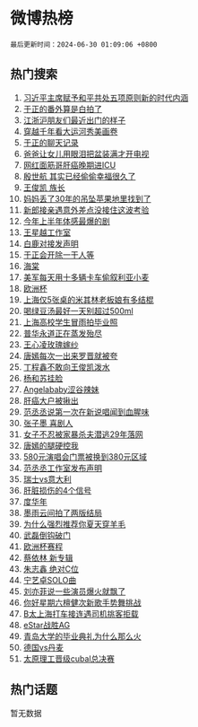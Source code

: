 # 微博热榜

`最后更新时间：2024-06-30 01:09:06 +0800`

## 热门搜索

1. [习近平主席赋予和平共处五项原则新的时代内涵](https://m.weibo.cn/search?containerid=100103type%3D1%26t%3D10%26q%3D%23%E4%B9%A0%E8%BF%91%E5%B9%B3%E4%B8%BB%E5%B8%AD%E8%B5%8B%E4%BA%88%E5%92%8C%E5%B9%B3%E5%85%B1%E5%A4%84%E4%BA%94%E9%A1%B9%E5%8E%9F%E5%88%99%E6%96%B0%E7%9A%84%E6%97%B6%E4%BB%A3%E5%86%85%E6%B6%B5%23&stream_entry_id=51&isnewpage=1&extparam=seat%3D1%26cate%3D10103%26stream_entry_id%3D51%26pos%3D0%26q%3D%2523%25E4%25B9%25A0%25E8%25BF%2591%25E5%25B9%25B3%25E4%25B8%25BB%25E5%25B8%25AD%25E8%25B5%258B%25E4%25BA%2588%25E5%2592%258C%25E5%25B9%25B3%25E5%2585%25B1%25E5%25A4%2584%25E4%25BA%2594%25E9%25A1%25B9%25E5%258E%259F%25E5%2588%2599%25E6%2596%25B0%25E7%259A%2584%25E6%2597%25B6%25E4%25BB%25A3%25E5%2586%2585%25E6%25B6%25B5%2523%26dgr%3D0%26filter_type%3Drealtimehot%26c_type%3D51%26display_time%3D1719680945%26pre_seqid%3D1719680945201014506209)
1. [于正的番外算是白拍了](https://m.weibo.cn/search?containerid=100103type%3D1%26t%3D10%26q%3D%23%E4%BA%8E%E6%AD%A3%E7%9A%84%E7%95%AA%E5%A4%96%E7%AE%97%E6%98%AF%E7%99%BD%E6%8B%8D%E4%BA%86%23&stream_entry_id=31&isnewpage=1&extparam=seat%3D1%26flag%3D2%26filter_type%3Drealtimehot%26realpos%3D1%26dgr%3D0%26cate%3D5001%26band_rank%3D1%26pos%3D0%26stream_entry_id%3D31%26c_type%3D31%26q%3D%2523%25E4%25BA%258E%25E6%25AD%25A3%25E7%259A%2584%25E7%2595%25AA%25E5%25A4%2596%25E7%25AE%2597%25E6%2598%25AF%25E7%2599%25BD%25E6%258B%258D%25E4%25BA%2586%2523%26lcate%3D5001%26display_time%3D1719680945%26pre_seqid%3D1719680945201014506209)
1. [江浙沪朋友们最近出门的样子](https://m.weibo.cn/search?containerid=100103type%3D1%26t%3D10%26q%3D%23%E6%B1%9F%E6%B5%99%E6%B2%AA%E6%9C%8B%E5%8F%8B%E4%BB%AC%E6%9C%80%E8%BF%91%E5%87%BA%E9%97%A8%E7%9A%84%E6%A0%B7%E5%AD%90%23&stream_entry_id=31&isnewpage=1&extparam=seat%3D1%26flag%3D2%26filter_type%3Drealtimehot%26realpos%3D2%26dgr%3D0%26cate%3D5001%26band_rank%3D2%26pos%3D1%26stream_entry_id%3D31%26c_type%3D31%26q%3D%2523%25E6%25B1%259F%25E6%25B5%2599%25E6%25B2%25AA%25E6%259C%258B%25E5%258F%258B%25E4%25BB%25AC%25E6%259C%2580%25E8%25BF%2591%25E5%2587%25BA%25E9%2597%25A8%25E7%259A%2584%25E6%25A0%25B7%25E5%25AD%2590%2523%26lcate%3D5001%26display_time%3D1719680945%26pre_seqid%3D1719680945201014506209)
1. [穿越千年看大运河秀美画卷](https://m.weibo.cn/search?containerid=100103type%3D1%26t%3D10%26q%3D%23%E7%A9%BF%E8%B6%8A%E5%8D%83%E5%B9%B4%E7%9C%8B%E5%A4%A7%E8%BF%90%E6%B2%B3%E7%A7%80%E7%BE%8E%E7%94%BB%E5%8D%B7%23&stream_entry_id=31&isnewpage=1&extparam=seat%3D1%26flag%3D0%26filter_type%3Drealtimehot%26realpos%3D3%26dgr%3D0%26cate%3D5001%26band_rank%3D3%26pos%3D2%26stream_entry_id%3D31%26c_type%3D31%26q%3D%2523%25E7%25A9%25BF%25E8%25B6%258A%25E5%258D%2583%25E5%25B9%25B4%25E7%259C%258B%25E5%25A4%25A7%25E8%25BF%2590%25E6%25B2%25B3%25E7%25A7%2580%25E7%25BE%258E%25E7%2594%25BB%25E5%258D%25B7%2523%26lcate%3D5001%26display_time%3D1719680945%26pre_seqid%3D1719680945201014506209)
1. [于正的聊天记录](https://m.weibo.cn/search?containerid=100103type%3D1%26t%3D10%26q%3D%23%E4%BA%8E%E6%AD%A3%E7%9A%84%E8%81%8A%E5%A4%A9%E8%AE%B0%E5%BD%95%23&stream_entry_id=31&isnewpage=1&extparam=seat%3D1%26flag%3D2%26filter_type%3Drealtimehot%26realpos%3D4%26dgr%3D0%26cate%3D5001%26band_rank%3D4%26pos%3D3%26stream_entry_id%3D31%26c_type%3D31%26q%3D%2523%25E4%25BA%258E%25E6%25AD%25A3%25E7%259A%2584%25E8%2581%258A%25E5%25A4%25A9%25E8%25AE%25B0%25E5%25BD%2595%2523%26lcate%3D5001%26display_time%3D1719680945%26pre_seqid%3D1719680945201014506209)
1. [爸爸让女儿用眼泪把盆装满才开电视](https://m.weibo.cn/search?containerid=100103type%3D1%26t%3D10%26q%3D%23%E7%88%B8%E7%88%B8%E8%AE%A9%E5%A5%B3%E5%84%BF%E7%94%A8%E7%9C%BC%E6%B3%AA%E6%8A%8A%E7%9B%86%E8%A3%85%E6%BB%A1%E6%89%8D%E5%BC%80%E7%94%B5%E8%A7%86%23&stream_entry_id=31&isnewpage=1&extparam=seat%3D1%26flag%3D32768%26filter_type%3Drealtimehot%26realpos%3D5%26dgr%3D0%26cate%3D5001%26band_rank%3D5%26pos%3D4%26stream_entry_id%3D31%26c_type%3D31%26q%3D%2523%25E7%2588%25B8%25E7%2588%25B8%25E8%25AE%25A9%25E5%25A5%25B3%25E5%2584%25BF%25E7%2594%25A8%25E7%259C%25BC%25E6%25B3%25AA%25E6%258A%258A%25E7%259B%2586%25E8%25A3%2585%25E6%25BB%25A1%25E6%2589%258D%25E5%25BC%2580%25E7%2594%25B5%25E8%25A7%2586%2523%26lcate%3D5001%26display_time%3D1719680945%26pre_seqid%3D1719680945201014506209)
1. [网红面筋哥肝癌晚期进ICU](https://m.weibo.cn/search?containerid=100103type%3D1%26t%3D10%26q%3D%23%E7%BD%91%E7%BA%A2%E9%9D%A2%E7%AD%8B%E5%93%A5%E8%82%9D%E7%99%8C%E6%99%9A%E6%9C%9F%E8%BF%9BICU%23&stream_entry_id=31&isnewpage=1&extparam=seat%3D1%26flag%3D0%26filter_type%3Drealtimehot%26realpos%3D6%26dgr%3D0%26cate%3D5001%26band_rank%3D6%26pos%3D5%26stream_entry_id%3D31%26c_type%3D31%26q%3D%2523%25E7%25BD%2591%25E7%25BA%25A2%25E9%259D%25A2%25E7%25AD%258B%25E5%2593%25A5%25E8%2582%259D%25E7%2599%258C%25E6%2599%259A%25E6%259C%259F%25E8%25BF%259BICU%2523%26lcate%3D5001%26display_time%3D1719680945%26pre_seqid%3D1719680945201014506209)
1. [殷世航 其实已经偷偷幸福很久了](https://m.weibo.cn/search?containerid=100103type%3D1%26t%3D10%26q%3D%E6%AE%B7%E4%B8%96%E8%88%AA+%E5%85%B6%E5%AE%9E%E5%B7%B2%E7%BB%8F%E5%81%B7%E5%81%B7%E5%B9%B8%E7%A6%8F%E5%BE%88%E4%B9%85%E4%BA%86&stream_entry_id=31&isnewpage=1&extparam=seat%3D1%26flag%3D2%26filter_type%3Drealtimehot%26realpos%3D7%26dgr%3D0%26cate%3D5001%26band_rank%3D7%26pos%3D6%26stream_entry_id%3D31%26c_type%3D31%26q%3D%25E6%25AE%25B7%25E4%25B8%2596%25E8%2588%25AA%2520%25E5%2585%25B6%25E5%25AE%259E%25E5%25B7%25B2%25E7%25BB%258F%25E5%2581%25B7%25E5%2581%25B7%25E5%25B9%25B8%25E7%25A6%258F%25E5%25BE%2588%25E4%25B9%2585%25E4%25BA%2586%26lcate%3D5001%26display_time%3D1719680945%26pre_seqid%3D1719680945201014506209)
1. [王俊凯 族长](https://m.weibo.cn/search?containerid=100103type%3D1%26t%3D10%26q%3D%E7%8E%8B%E4%BF%8A%E5%87%AF+%E6%97%8F%E9%95%BF&stream_entry_id=31&isnewpage=1&extparam=seat%3D1%26flag%3D2%26filter_type%3Drealtimehot%26realpos%3D8%26dgr%3D0%26cate%3D5001%26band_rank%3D8%26pos%3D7%26stream_entry_id%3D31%26c_type%3D31%26q%3D%25E7%258E%258B%25E4%25BF%258A%25E5%2587%25AF%2520%25E6%2597%258F%25E9%2595%25BF%26lcate%3D5001%26display_time%3D1719680945%26pre_seqid%3D1719680945201014506209)
1. [妈妈丢了30年的吊坠苹果地里找到了](https://m.weibo.cn/search?containerid=100103type%3D1%26t%3D10%26q%3D%23%E5%A6%88%E5%A6%88%E4%B8%A2%E4%BA%8630%E5%B9%B4%E7%9A%84%E5%90%8A%E5%9D%A0%E8%8B%B9%E6%9E%9C%E5%9C%B0%E9%87%8C%E6%89%BE%E5%88%B0%E4%BA%86%23&stream_entry_id=31&isnewpage=1&extparam=seat%3D1%26flag%3D0%26filter_type%3Drealtimehot%26realpos%3D9%26dgr%3D0%26cate%3D5001%26band_rank%3D9%26pos%3D8%26stream_entry_id%3D31%26c_type%3D31%26q%3D%2523%25E5%25A6%2588%25E5%25A6%2588%25E4%25B8%25A2%25E4%25BA%258630%25E5%25B9%25B4%25E7%259A%2584%25E5%2590%258A%25E5%259D%25A0%25E8%258B%25B9%25E6%259E%259C%25E5%259C%25B0%25E9%2587%258C%25E6%2589%25BE%25E5%2588%25B0%25E4%25BA%2586%2523%26lcate%3D5001%26display_time%3D1719680945%26pre_seqid%3D1719680945201014506209)
1. [新郎接亲遇意外差点没接住这波考验](https://m.weibo.cn/search?containerid=100103type%3D1%26t%3D10%26q%3D%23%E6%96%B0%E9%83%8E%E6%8E%A5%E4%BA%B2%E9%81%87%E6%84%8F%E5%A4%96%E5%B7%AE%E7%82%B9%E6%B2%A1%E6%8E%A5%E4%BD%8F%E8%BF%99%E6%B3%A2%E8%80%83%E9%AA%8C%23&stream_entry_id=31&isnewpage=1&extparam=seat%3D1%26flag%3D32768%26filter_type%3Drealtimehot%26realpos%3D10%26dgr%3D0%26cate%3D5001%26band_rank%3D10%26pos%3D9%26stream_entry_id%3D31%26c_type%3D31%26q%3D%2523%25E6%2596%25B0%25E9%2583%258E%25E6%258E%25A5%25E4%25BA%25B2%25E9%2581%2587%25E6%2584%258F%25E5%25A4%2596%25E5%25B7%25AE%25E7%2582%25B9%25E6%25B2%25A1%25E6%258E%25A5%25E4%25BD%258F%25E8%25BF%2599%25E6%25B3%25A2%25E8%2580%2583%25E9%25AA%258C%2523%26lcate%3D5001%26display_time%3D1719680945%26pre_seqid%3D1719680945201014506209)
1. [今年上半年体感最爆的剧](https://m.weibo.cn/search?containerid=100103type%3D1%26t%3D10%26q%3D%23%E4%BB%8A%E5%B9%B4%E4%B8%8A%E5%8D%8A%E5%B9%B4%E4%BD%93%E6%84%9F%E6%9C%80%E7%88%86%E7%9A%84%E5%89%A7%23&stream_entry_id=31&isnewpage=1&extparam=seat%3D1%26flag%3D2%26filter_type%3Drealtimehot%26realpos%3D11%26dgr%3D0%26cate%3D5001%26band_rank%3D11%26pos%3D10%26stream_entry_id%3D31%26c_type%3D31%26q%3D%2523%25E4%25BB%258A%25E5%25B9%25B4%25E4%25B8%258A%25E5%258D%258A%25E5%25B9%25B4%25E4%25BD%2593%25E6%2584%259F%25E6%259C%2580%25E7%2588%2586%25E7%259A%2584%25E5%2589%25A7%2523%26lcate%3D5001%26display_time%3D1719680945%26pre_seqid%3D1719680945201014506209)
1. [王星越工作室](https://m.weibo.cn/search?containerid=100103type%3D1%26t%3D10%26q%3D%E7%8E%8B%E6%98%9F%E8%B6%8A%E5%B7%A5%E4%BD%9C%E5%AE%A4&stream_entry_id=31&isnewpage=1&extparam=seat%3D1%26flag%3D0%26filter_type%3Drealtimehot%26realpos%3D12%26dgr%3D0%26cate%3D5001%26band_rank%3D12%26pos%3D11%26stream_entry_id%3D31%26c_type%3D31%26q%3D%25E7%258E%258B%25E6%2598%259F%25E8%25B6%258A%25E5%25B7%25A5%25E4%25BD%259C%25E5%25AE%25A4%26lcate%3D5001%26display_time%3D1719680945%26pre_seqid%3D1719680945201014506209)
1. [白鹿对接发声明](https://m.weibo.cn/search?containerid=100103type%3D1%26t%3D10%26q%3D%23%E7%99%BD%E9%B9%BF%E5%AF%B9%E6%8E%A5%E5%8F%91%E5%A3%B0%E6%98%8E%23&stream_entry_id=31&isnewpage=1&extparam=seat%3D1%26flag%3D0%26filter_type%3Drealtimehot%26realpos%3D13%26dgr%3D0%26cate%3D5001%26band_rank%3D13%26pos%3D12%26stream_entry_id%3D31%26c_type%3D31%26q%3D%2523%25E7%2599%25BD%25E9%25B9%25BF%25E5%25AF%25B9%25E6%258E%25A5%25E5%258F%2591%25E5%25A3%25B0%25E6%2598%258E%2523%26lcate%3D5001%26display_time%3D1719680945%26pre_seqid%3D1719680945201014506209)
1. [于正会开除一干人等](https://m.weibo.cn/search?containerid=100103type%3D1%26t%3D10%26q%3D%23%E4%BA%8E%E6%AD%A3%E4%BC%9A%E5%BC%80%E9%99%A4%E4%B8%80%E5%B9%B2%E4%BA%BA%E7%AD%89%23&stream_entry_id=31&isnewpage=1&extparam=seat%3D1%26flag%3D0%26filter_type%3Drealtimehot%26realpos%3D14%26dgr%3D0%26cate%3D5001%26band_rank%3D14%26pos%3D13%26stream_entry_id%3D31%26c_type%3D31%26q%3D%2523%25E4%25BA%258E%25E6%25AD%25A3%25E4%25BC%259A%25E5%25BC%2580%25E9%2599%25A4%25E4%25B8%2580%25E5%25B9%25B2%25E4%25BA%25BA%25E7%25AD%2589%2523%26lcate%3D5001%26display_time%3D1719680945%26pre_seqid%3D1719680945201014506209)
1. [海棠](https://m.weibo.cn/search?containerid=100103type%3D1%26t%3D10%26q%3D%E6%B5%B7%E6%A3%A0&stream_entry_id=31&isnewpage=1&extparam=seat%3D1%26flag%3D0%26filter_type%3Drealtimehot%26realpos%3D15%26dgr%3D0%26cate%3D5001%26band_rank%3D15%26pos%3D14%26stream_entry_id%3D31%26c_type%3D31%26q%3D%25E6%25B5%25B7%25E6%25A3%25A0%26lcate%3D5001%26display_time%3D1719680945%26pre_seqid%3D1719680945201014506209)
1. [美军每天用十多辆卡车偷叙利亚小麦](https://m.weibo.cn/search?containerid=100103type%3D1%26t%3D10%26q%3D%23%E7%BE%8E%E5%86%9B%E6%AF%8F%E5%A4%A9%E7%94%A8%E5%8D%81%E5%A4%9A%E8%BE%86%E5%8D%A1%E8%BD%A6%E5%81%B7%E5%8F%99%E5%88%A9%E4%BA%9A%E5%B0%8F%E9%BA%A6%23&stream_entry_id=31&isnewpage=1&extparam=seat%3D1%26flag%3D0%26filter_type%3Drealtimehot%26realpos%3D16%26dgr%3D0%26cate%3D5001%26band_rank%3D16%26pos%3D15%26stream_entry_id%3D31%26c_type%3D31%26q%3D%2523%25E7%25BE%258E%25E5%2586%259B%25E6%25AF%258F%25E5%25A4%25A9%25E7%2594%25A8%25E5%258D%2581%25E5%25A4%259A%25E8%25BE%2586%25E5%258D%25A1%25E8%25BD%25A6%25E5%2581%25B7%25E5%258F%2599%25E5%2588%25A9%25E4%25BA%259A%25E5%25B0%258F%25E9%25BA%25A6%2523%26lcate%3D5001%26display_time%3D1719680945%26pre_seqid%3D1719680945201014506209)
1. [欧洲杯](https://m.weibo.cn/search?containerid=100103type%3D1%26t%3D10%26q%3D%E6%AC%A7%E6%B4%B2%E6%9D%AF&stream_entry_id=31&isnewpage=1&extparam=seat%3D1%26flag%3D0%26filter_type%3Drealtimehot%26realpos%3D17%26dgr%3D0%26cate%3D5001%26band_rank%3D17%26pos%3D16%26stream_entry_id%3D31%26c_type%3D31%26q%3D%25E6%25AC%25A7%25E6%25B4%25B2%25E6%259D%25AF%26lcate%3D5001%26display_time%3D1719680945%26pre_seqid%3D1719680945201014506209)
1. [上海仅5张桌的米其林老板娘有多结棍](https://m.weibo.cn/search?containerid=100103type%3D1%26t%3D10%26q%3D%23%E4%B8%8A%E6%B5%B7%E4%BB%855%E5%BC%A0%E6%A1%8C%E7%9A%84%E7%B1%B3%E5%85%B6%E6%9E%97%E8%80%81%E6%9D%BF%E5%A8%98%E6%9C%89%E5%A4%9A%E7%BB%93%E6%A3%8D%23&stream_entry_id=31&isnewpage=1&extparam=seat%3D1%26flag%3D0%26filter_type%3Drealtimehot%26realpos%3D18%26dgr%3D0%26cate%3D5001%26band_rank%3D18%26pos%3D17%26stream_entry_id%3D31%26c_type%3D31%26q%3D%2523%25E4%25B8%258A%25E6%25B5%25B7%25E4%25BB%25855%25E5%25BC%25A0%25E6%25A1%258C%25E7%259A%2584%25E7%25B1%25B3%25E5%2585%25B6%25E6%259E%2597%25E8%2580%2581%25E6%259D%25BF%25E5%25A8%2598%25E6%259C%2589%25E5%25A4%259A%25E7%25BB%2593%25E6%25A3%258D%2523%26lcate%3D5001%26display_time%3D1719680945%26pre_seqid%3D1719680945201014506209)
1. [喝绿豆汤最好一天别超过500ml](https://m.weibo.cn/search?containerid=100103type%3D1%26t%3D10%26q%3D%23%E5%96%9D%E7%BB%BF%E8%B1%86%E6%B1%A4%E6%9C%80%E5%A5%BD%E4%B8%80%E5%A4%A9%E5%88%AB%E8%B6%85%E8%BF%87500ml%23&stream_entry_id=31&isnewpage=1&extparam=seat%3D1%26flag%3D0%26filter_type%3Drealtimehot%26realpos%3D19%26dgr%3D0%26cate%3D5001%26band_rank%3D19%26pos%3D18%26stream_entry_id%3D31%26c_type%3D31%26q%3D%2523%25E5%2596%259D%25E7%25BB%25BF%25E8%25B1%2586%25E6%25B1%25A4%25E6%259C%2580%25E5%25A5%25BD%25E4%25B8%2580%25E5%25A4%25A9%25E5%2588%25AB%25E8%25B6%2585%25E8%25BF%2587500ml%2523%26lcate%3D5001%26display_time%3D1719680945%26pre_seqid%3D1719680945201014506209)
1. [上海高校学生冒雨拍毕业照](https://m.weibo.cn/search?containerid=100103type%3D1%26t%3D10%26q%3D%23%E4%B8%8A%E6%B5%B7%E9%AB%98%E6%A0%A1%E5%AD%A6%E7%94%9F%E5%86%92%E9%9B%A8%E6%8B%8D%E6%AF%95%E4%B8%9A%E7%85%A7%23&stream_entry_id=31&isnewpage=1&extparam=seat%3D1%26flag%3D0%26filter_type%3Drealtimehot%26realpos%3D20%26dgr%3D0%26cate%3D5001%26band_rank%3D20%26pos%3D19%26stream_entry_id%3D31%26c_type%3D31%26q%3D%2523%25E4%25B8%258A%25E6%25B5%25B7%25E9%25AB%2598%25E6%25A0%25A1%25E5%25AD%25A6%25E7%2594%259F%25E5%2586%2592%25E9%259B%25A8%25E6%258B%258D%25E6%25AF%2595%25E4%25B8%259A%25E7%2585%25A7%2523%26lcate%3D5001%26display_time%3D1719680945%26pre_seqid%3D1719680945201014506209)
1. [普华永道正在蒸发殆尽](https://m.weibo.cn/search?containerid=100103type%3D1%26t%3D10%26q%3D%23%E6%99%AE%E5%8D%8E%E6%B0%B8%E9%81%93%E6%AD%A3%E5%9C%A8%E8%92%B8%E5%8F%91%E6%AE%86%E5%B0%BD%23&stream_entry_id=31&isnewpage=1&extparam=seat%3D1%26flag%3D1%26filter_type%3Drealtimehot%26realpos%3D21%26dgr%3D0%26cate%3D5001%26band_rank%3D21%26pos%3D20%26stream_entry_id%3D31%26c_type%3D31%26q%3D%2523%25E6%2599%25AE%25E5%258D%258E%25E6%25B0%25B8%25E9%2581%2593%25E6%25AD%25A3%25E5%259C%25A8%25E8%2592%25B8%25E5%258F%2591%25E6%25AE%2586%25E5%25B0%25BD%2523%26lcate%3D5001%26display_time%3D1719680945%26pre_seqid%3D1719680945201014506209)
1. [王心凌玫瑰嫁纱](https://m.weibo.cn/search?containerid=100103type%3D1%26t%3D10%26q%3D%23%E7%8E%8B%E5%BF%83%E5%87%8C%E7%8E%AB%E7%91%B0%E5%AB%81%E7%BA%B1%23&stream_entry_id=31&isnewpage=1&extparam=seat%3D1%26flag%3D2%26filter_type%3Drealtimehot%26realpos%3D22%26dgr%3D0%26cate%3D5001%26band_rank%3D22%26pos%3D21%26stream_entry_id%3D31%26c_type%3D31%26q%3D%2523%25E7%258E%258B%25E5%25BF%2583%25E5%2587%258C%25E7%258E%25AB%25E7%2591%25B0%25E5%25AB%2581%25E7%25BA%25B1%2523%26lcate%3D5001%26display_time%3D1719680945%26pre_seqid%3D1719680945201014506209)
1. [唐嫣每次一出来罗晋就被夸](https://m.weibo.cn/search?containerid=100103type%3D1%26t%3D10%26q%3D%23%E5%94%90%E5%AB%A3%E6%AF%8F%E6%AC%A1%E4%B8%80%E5%87%BA%E6%9D%A5%E7%BD%97%E6%99%8B%E5%B0%B1%E8%A2%AB%E5%A4%B8%23&stream_entry_id=31&isnewpage=1&extparam=seat%3D1%26flag%3D2%26filter_type%3Drealtimehot%26realpos%3D23%26dgr%3D0%26cate%3D5001%26band_rank%3D23%26pos%3D22%26stream_entry_id%3D31%26c_type%3D31%26q%3D%2523%25E5%2594%2590%25E5%25AB%25A3%25E6%25AF%258F%25E6%25AC%25A1%25E4%25B8%2580%25E5%2587%25BA%25E6%259D%25A5%25E7%25BD%2597%25E6%2599%258B%25E5%25B0%25B1%25E8%25A2%25AB%25E5%25A4%25B8%2523%26lcate%3D5001%26display_time%3D1719680945%26pre_seqid%3D1719680945201014506209)
1. [丁程鑫不敢向王俊凯泼水](https://m.weibo.cn/search?containerid=100103type%3D1%26t%3D10%26q%3D%23%E4%B8%81%E7%A8%8B%E9%91%AB%E4%B8%8D%E6%95%A2%E5%90%91%E7%8E%8B%E4%BF%8A%E5%87%AF%E6%B3%BC%E6%B0%B4%23&stream_entry_id=31&isnewpage=1&extparam=seat%3D1%26flag%3D0%26filter_type%3Drealtimehot%26realpos%3D24%26dgr%3D0%26cate%3D5001%26band_rank%3D24%26pos%3D23%26stream_entry_id%3D31%26c_type%3D31%26q%3D%2523%25E4%25B8%2581%25E7%25A8%258B%25E9%2591%25AB%25E4%25B8%258D%25E6%2595%25A2%25E5%2590%2591%25E7%258E%258B%25E4%25BF%258A%25E5%2587%25AF%25E6%25B3%25BC%25E6%25B0%25B4%2523%26lcate%3D5001%26display_time%3D1719680945%26pre_seqid%3D1719680945201014506209)
1. [杨和苏挂脸](https://m.weibo.cn/search?containerid=100103type%3D1%26t%3D10%26q%3D%23%E6%9D%A8%E5%92%8C%E8%8B%8F%E6%8C%82%E8%84%B8%23&stream_entry_id=31&isnewpage=1&extparam=seat%3D1%26flag%3D1%26filter_type%3Drealtimehot%26realpos%3D25%26dgr%3D0%26cate%3D5001%26band_rank%3D25%26pos%3D24%26stream_entry_id%3D31%26c_type%3D31%26q%3D%2523%25E6%259D%25A8%25E5%2592%258C%25E8%258B%258F%25E6%258C%2582%25E8%2584%25B8%2523%26lcate%3D5001%26display_time%3D1719680945%26pre_seqid%3D1719680945201014506209)
1. [Angelababy涩谷辣妹](https://m.weibo.cn/search?containerid=100103type%3D1%26t%3D10%26q%3D%23Angelababy%E6%B6%A9%E8%B0%B7%E8%BE%A3%E5%A6%B9%23&stream_entry_id=31&isnewpage=1&extparam=seat%3D1%26flag%3D0%26filter_type%3Drealtimehot%26realpos%3D26%26dgr%3D0%26cate%3D5001%26band_rank%3D26%26pos%3D25%26stream_entry_id%3D31%26c_type%3D31%26q%3D%2523Angelababy%25E6%25B6%25A9%25E8%25B0%25B7%25E8%25BE%25A3%25E5%25A6%25B9%2523%26lcate%3D5001%26display_time%3D1719680945%26pre_seqid%3D1719680945201014506209)
1. [肝癌大户被揪出](https://m.weibo.cn/search?containerid=100103type%3D1%26t%3D10%26q%3D%23%E8%82%9D%E7%99%8C%E5%A4%A7%E6%88%B7%E8%A2%AB%E6%8F%AA%E5%87%BA%23&stream_entry_id=31&isnewpage=1&extparam=seat%3D1%26flag%3D0%26filter_type%3Drealtimehot%26realpos%3D27%26dgr%3D0%26cate%3D5001%26band_rank%3D27%26pos%3D26%26stream_entry_id%3D31%26c_type%3D31%26q%3D%2523%25E8%2582%259D%25E7%2599%258C%25E5%25A4%25A7%25E6%2588%25B7%25E8%25A2%25AB%25E6%258F%25AA%25E5%2587%25BA%2523%26lcate%3D5001%26display_time%3D1719680945%26pre_seqid%3D1719680945201014506209)
1. [范丞丞说第一次在新说唱闻到血腥味](https://m.weibo.cn/search?containerid=100103type%3D1%26t%3D10%26q%3D%E8%8C%83%E4%B8%9E%E4%B8%9E%E8%AF%B4%E7%AC%AC%E4%B8%80%E6%AC%A1%E5%9C%A8%E6%96%B0%E8%AF%B4%E5%94%B1%E9%97%BB%E5%88%B0%E8%A1%80%E8%85%A5%E5%91%B3&stream_entry_id=31&isnewpage=1&extparam=seat%3D1%26flag%3D0%26filter_type%3Drealtimehot%26realpos%3D28%26dgr%3D0%26cate%3D5001%26band_rank%3D28%26pos%3D27%26stream_entry_id%3D31%26c_type%3D31%26q%3D%25E8%258C%2583%25E4%25B8%259E%25E4%25B8%259E%25E8%25AF%25B4%25E7%25AC%25AC%25E4%25B8%2580%25E6%25AC%25A1%25E5%259C%25A8%25E6%2596%25B0%25E8%25AF%25B4%25E5%2594%25B1%25E9%2597%25BB%25E5%2588%25B0%25E8%25A1%2580%25E8%2585%25A5%25E5%2591%25B3%26lcate%3D5001%26display_time%3D1719680945%26pre_seqid%3D1719680945201014506209)
1. [张子墨 喜剧人](https://m.weibo.cn/search?containerid=100103type%3D1%26t%3D10%26q%3D%E5%BC%A0%E5%AD%90%E5%A2%A8+%E5%96%9C%E5%89%A7%E4%BA%BA&stream_entry_id=31&isnewpage=1&extparam=seat%3D1%26flag%3D0%26filter_type%3Drealtimehot%26realpos%3D29%26dgr%3D0%26cate%3D5001%26band_rank%3D29%26pos%3D28%26stream_entry_id%3D31%26c_type%3D31%26q%3D%25E5%25BC%25A0%25E5%25AD%2590%25E5%25A2%25A8%2520%25E5%2596%259C%25E5%2589%25A7%25E4%25BA%25BA%26lcate%3D5001%26display_time%3D1719680945%26pre_seqid%3D1719680945201014506209)
1. [女子不忍被家暴杀夫潜逃29年落网](https://m.weibo.cn/search?containerid=100103type%3D1%26t%3D10%26q%3D%23%E5%A5%B3%E5%AD%90%E4%B8%8D%E5%BF%8D%E8%A2%AB%E5%AE%B6%E6%9A%B4%E6%9D%80%E5%A4%AB%E6%BD%9C%E9%80%8329%E5%B9%B4%E8%90%BD%E7%BD%91%23&stream_entry_id=31&isnewpage=1&extparam=seat%3D1%26flag%3D0%26filter_type%3Drealtimehot%26realpos%3D30%26dgr%3D0%26cate%3D5001%26band_rank%3D30%26pos%3D29%26stream_entry_id%3D31%26c_type%3D31%26q%3D%2523%25E5%25A5%25B3%25E5%25AD%2590%25E4%25B8%258D%25E5%25BF%258D%25E8%25A2%25AB%25E5%25AE%25B6%25E6%259A%25B4%25E6%259D%2580%25E5%25A4%25AB%25E6%25BD%259C%25E9%2580%258329%25E5%25B9%25B4%25E8%2590%25BD%25E7%25BD%2591%2523%26lcate%3D5001%26display_time%3D1719680945%26pre_seqid%3D1719680945201014506209)
1. [唐嫣的腿硬控我](https://m.weibo.cn/search?containerid=100103type%3D1%26t%3D10%26q%3D%23%E5%94%90%E5%AB%A3%E7%9A%84%E8%85%BF%E7%A1%AC%E6%8E%A7%E6%88%91%23&stream_entry_id=31&isnewpage=1&extparam=seat%3D1%26flag%3D0%26filter_type%3Drealtimehot%26realpos%3D31%26dgr%3D0%26cate%3D5001%26band_rank%3D31%26pos%3D30%26stream_entry_id%3D31%26c_type%3D31%26q%3D%2523%25E5%2594%2590%25E5%25AB%25A3%25E7%259A%2584%25E8%2585%25BF%25E7%25A1%25AC%25E6%258E%25A7%25E6%2588%2591%2523%26lcate%3D5001%26display_time%3D1719680945%26pre_seqid%3D1719680945201014506209)
1. [580元演唱会门票被换到380元区域](https://m.weibo.cn/search?containerid=100103type%3D1%26t%3D10%26q%3D%23580%E5%85%83%E6%BC%94%E5%94%B1%E4%BC%9A%E9%97%A8%E7%A5%A8%E8%A2%AB%E6%8D%A2%E5%88%B0380%E5%85%83%E5%8C%BA%E5%9F%9F%23&stream_entry_id=31&isnewpage=1&extparam=seat%3D1%26flag%3D0%26filter_type%3Drealtimehot%26realpos%3D32%26dgr%3D0%26cate%3D5001%26band_rank%3D32%26pos%3D31%26stream_entry_id%3D31%26c_type%3D31%26q%3D%2523580%25E5%2585%2583%25E6%25BC%2594%25E5%2594%25B1%25E4%25BC%259A%25E9%2597%25A8%25E7%25A5%25A8%25E8%25A2%25AB%25E6%258D%25A2%25E5%2588%25B0380%25E5%2585%2583%25E5%258C%25BA%25E5%259F%259F%2523%26lcate%3D5001%26display_time%3D1719680945%26pre_seqid%3D1719680945201014506209)
1. [范丞丞工作室发布声明](https://m.weibo.cn/search?containerid=100103type%3D1%26t%3D10%26q%3D%23%E8%8C%83%E4%B8%9E%E4%B8%9E%E5%B7%A5%E4%BD%9C%E5%AE%A4%E5%8F%91%E5%B8%83%E5%A3%B0%E6%98%8E%23&stream_entry_id=31&isnewpage=1&extparam=seat%3D1%26flag%3D0%26filter_type%3Drealtimehot%26realpos%3D33%26dgr%3D0%26cate%3D5001%26band_rank%3D33%26pos%3D32%26stream_entry_id%3D31%26c_type%3D31%26q%3D%2523%25E8%258C%2583%25E4%25B8%259E%25E4%25B8%259E%25E5%25B7%25A5%25E4%25BD%259C%25E5%25AE%25A4%25E5%258F%2591%25E5%25B8%2583%25E5%25A3%25B0%25E6%2598%258E%2523%26lcate%3D5001%26display_time%3D1719680945%26pre_seqid%3D1719680945201014506209)
1. [瑞士vs意大利](https://m.weibo.cn/search?containerid=100103type%3D1%26t%3D10%26q%3D%23%E7%91%9E%E5%A3%ABvs%E6%84%8F%E5%A4%A7%E5%88%A9%23&stream_entry_id=31&isnewpage=1&extparam=seat%3D1%26flag%3D0%26filter_type%3Drealtimehot%26realpos%3D34%26dgr%3D0%26cate%3D5001%26band_rank%3D34%26pos%3D33%26stream_entry_id%3D31%26c_type%3D31%26q%3D%2523%25E7%2591%259E%25E5%25A3%25ABvs%25E6%2584%258F%25E5%25A4%25A7%25E5%2588%25A9%2523%26lcate%3D5001%26display_time%3D1719680945%26pre_seqid%3D1719680945201014506209)
1. [肝脏损伤的4个信号](https://m.weibo.cn/search?containerid=100103type%3D1%26t%3D10%26q%3D%23%E8%82%9D%E8%84%8F%E6%8D%9F%E4%BC%A4%E7%9A%844%E4%B8%AA%E4%BF%A1%E5%8F%B7%23&stream_entry_id=31&isnewpage=1&extparam=seat%3D1%26flag%3D0%26filter_type%3Drealtimehot%26realpos%3D35%26dgr%3D0%26cate%3D5001%26band_rank%3D35%26pos%3D34%26stream_entry_id%3D31%26c_type%3D31%26q%3D%2523%25E8%2582%259D%25E8%2584%258F%25E6%258D%259F%25E4%25BC%25A4%25E7%259A%25844%25E4%25B8%25AA%25E4%25BF%25A1%25E5%258F%25B7%2523%26lcate%3D5001%26display_time%3D1719680945%26pre_seqid%3D1719680945201014506209)
1. [度华年](https://m.weibo.cn/search?containerid=100103type%3D1%26t%3D10%26q%3D%E5%BA%A6%E5%8D%8E%E5%B9%B4&stream_entry_id=31&isnewpage=1&extparam=seat%3D1%26flag%3D0%26filter_type%3Drealtimehot%26realpos%3D36%26dgr%3D0%26cate%3D5001%26band_rank%3D36%26pos%3D35%26stream_entry_id%3D31%26c_type%3D31%26q%3D%25E5%25BA%25A6%25E5%258D%258E%25E5%25B9%25B4%26lcate%3D5001%26display_time%3D1719680945%26pre_seqid%3D1719680945201014506209)
1. [墨雨云间拍了两版结局](https://m.weibo.cn/search?containerid=100103type%3D1%26t%3D10%26q%3D%23%E5%A2%A8%E9%9B%A8%E4%BA%91%E9%97%B4%E6%8B%8D%E4%BA%86%E4%B8%A4%E7%89%88%E7%BB%93%E5%B1%80%23&stream_entry_id=31&isnewpage=1&extparam=seat%3D1%26flag%3D0%26filter_type%3Drealtimehot%26realpos%3D37%26dgr%3D0%26cate%3D5001%26band_rank%3D37%26pos%3D36%26stream_entry_id%3D31%26c_type%3D31%26q%3D%2523%25E5%25A2%25A8%25E9%259B%25A8%25E4%25BA%2591%25E9%2597%25B4%25E6%258B%258D%25E4%25BA%2586%25E4%25B8%25A4%25E7%2589%2588%25E7%25BB%2593%25E5%25B1%2580%2523%26lcate%3D5001%26display_time%3D1719680945%26pre_seqid%3D1719680945201014506209)
1. [为什么强烈推荐你夏天穿羊毛](https://m.weibo.cn/search?containerid=100103type%3D1%26t%3D10%26q%3D%23%E4%B8%BA%E4%BB%80%E4%B9%88%E5%BC%BA%E7%83%88%E6%8E%A8%E8%8D%90%E4%BD%A0%E5%A4%8F%E5%A4%A9%E7%A9%BF%E7%BE%8A%E6%AF%9B%23&stream_entry_id=31&isnewpage=1&extparam=seat%3D1%26flag%3D0%26filter_type%3Drealtimehot%26realpos%3D38%26dgr%3D0%26cate%3D5001%26band_rank%3D38%26pos%3D37%26stream_entry_id%3D31%26c_type%3D31%26q%3D%2523%25E4%25B8%25BA%25E4%25BB%2580%25E4%25B9%2588%25E5%25BC%25BA%25E7%2583%2588%25E6%258E%25A8%25E8%258D%2590%25E4%25BD%25A0%25E5%25A4%258F%25E5%25A4%25A9%25E7%25A9%25BF%25E7%25BE%258A%25E6%25AF%259B%2523%26lcate%3D5001%26display_time%3D1719680945%26pre_seqid%3D1719680945201014506209)
1. [武磊倒钩破门](https://m.weibo.cn/search?containerid=100103type%3D1%26t%3D10%26q%3D%23%E6%AD%A6%E7%A3%8A%E5%80%92%E9%92%A9%E7%A0%B4%E9%97%A8%23&stream_entry_id=31&isnewpage=1&extparam=seat%3D1%26flag%3D0%26filter_type%3Drealtimehot%26realpos%3D39%26dgr%3D0%26cate%3D5001%26band_rank%3D39%26pos%3D38%26stream_entry_id%3D31%26c_type%3D31%26q%3D%2523%25E6%25AD%25A6%25E7%25A3%258A%25E5%2580%2592%25E9%2592%25A9%25E7%25A0%25B4%25E9%2597%25A8%2523%26lcate%3D5001%26display_time%3D1719680945%26pre_seqid%3D1719680945201014506209)
1. [欧洲杯赛程](https://m.weibo.cn/search?containerid=100103type%3D1%26t%3D10%26q%3D%E6%AC%A7%E6%B4%B2%E6%9D%AF%E8%B5%9B%E7%A8%8B&stream_entry_id=31&isnewpage=1&extparam=seat%3D1%26flag%3D0%26filter_type%3Drealtimehot%26realpos%3D40%26dgr%3D0%26cate%3D5001%26band_rank%3D40%26pos%3D39%26stream_entry_id%3D31%26c_type%3D31%26q%3D%25E6%25AC%25A7%25E6%25B4%25B2%25E6%259D%25AF%25E8%25B5%259B%25E7%25A8%258B%26lcate%3D5001%26display_time%3D1719680945%26pre_seqid%3D1719680945201014506209)
1. [蔡依林 新专辑](https://m.weibo.cn/search?containerid=100103type%3D1%26t%3D10%26q%3D%E8%94%A1%E4%BE%9D%E6%9E%97+%E6%96%B0%E4%B8%93%E8%BE%91&stream_entry_id=31&isnewpage=1&extparam=seat%3D1%26flag%3D0%26filter_type%3Drealtimehot%26realpos%3D41%26dgr%3D0%26cate%3D5001%26band_rank%3D41%26pos%3D40%26stream_entry_id%3D31%26c_type%3D31%26q%3D%25E8%2594%25A1%25E4%25BE%259D%25E6%259E%2597%2520%25E6%2596%25B0%25E4%25B8%2593%25E8%25BE%2591%26lcate%3D5001%26display_time%3D1719680945%26pre_seqid%3D1719680945201014506209)
1. [朱志鑫 绝对C位](https://m.weibo.cn/search?containerid=100103type%3D1%26t%3D10%26q%3D%E6%9C%B1%E5%BF%97%E9%91%AB+%E7%BB%9D%E5%AF%B9C%E4%BD%8D&stream_entry_id=31&isnewpage=1&extparam=seat%3D1%26flag%3D0%26filter_type%3Drealtimehot%26realpos%3D42%26dgr%3D0%26cate%3D5001%26band_rank%3D42%26pos%3D41%26stream_entry_id%3D31%26c_type%3D31%26q%3D%25E6%259C%25B1%25E5%25BF%2597%25E9%2591%25AB%2520%25E7%25BB%259D%25E5%25AF%25B9C%25E4%25BD%258D%26lcate%3D5001%26display_time%3D1719680945%26pre_seqid%3D1719680945201014506209)
1. [宁艺卓SOLO曲](https://m.weibo.cn/search?containerid=100103type%3D1%26t%3D10%26q%3D%E5%AE%81%E8%89%BA%E5%8D%93SOLO%E6%9B%B2&stream_entry_id=31&isnewpage=1&extparam=seat%3D1%26flag%3D0%26filter_type%3Drealtimehot%26realpos%3D43%26dgr%3D0%26cate%3D5001%26band_rank%3D43%26pos%3D42%26stream_entry_id%3D31%26c_type%3D31%26q%3D%25E5%25AE%2581%25E8%2589%25BA%25E5%258D%2593SOLO%25E6%259B%25B2%26lcate%3D5001%26display_time%3D1719680945%26pre_seqid%3D1719680945201014506209)
1. [刘亦菲说一些演员爆火就飘了](https://m.weibo.cn/search?containerid=100103type%3D1%26t%3D10%26q%3D%23%E5%88%98%E4%BA%A6%E8%8F%B2%E8%AF%B4%E4%B8%80%E4%BA%9B%E6%BC%94%E5%91%98%E7%88%86%E7%81%AB%E5%B0%B1%E9%A3%98%E4%BA%86%23&stream_entry_id=31&isnewpage=1&extparam=seat%3D1%26flag%3D0%26filter_type%3Drealtimehot%26realpos%3D44%26dgr%3D0%26cate%3D5001%26band_rank%3D44%26pos%3D43%26stream_entry_id%3D31%26c_type%3D31%26q%3D%2523%25E5%2588%2598%25E4%25BA%25A6%25E8%258F%25B2%25E8%25AF%25B4%25E4%25B8%2580%25E4%25BA%259B%25E6%25BC%2594%25E5%2591%2598%25E7%2588%2586%25E7%2581%25AB%25E5%25B0%25B1%25E9%25A3%2598%25E4%25BA%2586%2523%26lcate%3D5001%26display_time%3D1719680945%26pre_seqid%3D1719680945201014506209)
1. [你好星期六檀健次新歌手势舞挑战](https://m.weibo.cn/search?containerid=100103type%3D1%26t%3D10%26q%3D%23%E4%BD%A0%E5%A5%BD%E6%98%9F%E6%9C%9F%E5%85%AD%E6%AA%80%E5%81%A5%E6%AC%A1%E6%96%B0%E6%AD%8C%E6%89%8B%E5%8A%BF%E8%88%9E%E6%8C%91%E6%88%98%23&stream_entry_id=31&isnewpage=1&extparam=seat%3D1%26flag%3D0%26filter_type%3Drealtimehot%26realpos%3D45%26dgr%3D0%26cate%3D5001%26band_rank%3D45%26pos%3D44%26stream_entry_id%3D31%26c_type%3D31%26q%3D%2523%25E4%25BD%25A0%25E5%25A5%25BD%25E6%2598%259F%25E6%259C%259F%25E5%2585%25AD%25E6%25AA%2580%25E5%2581%25A5%25E6%25AC%25A1%25E6%2596%25B0%25E6%25AD%258C%25E6%2589%258B%25E5%258A%25BF%25E8%2588%259E%25E6%258C%2591%25E6%2588%2598%2523%26lcate%3D5001%26display_time%3D1719680945%26pre_seqid%3D1719680945201014506209)
1. [B太上海打车接连遇司机挑客拒载](https://m.weibo.cn/search?containerid=100103type%3D1%26t%3D10%26q%3D%23B%E5%A4%AA%E4%B8%8A%E6%B5%B7%E6%89%93%E8%BD%A6%E6%8E%A5%E8%BF%9E%E9%81%87%E5%8F%B8%E6%9C%BA%E6%8C%91%E5%AE%A2%E6%8B%92%E8%BD%BD%23&stream_entry_id=31&isnewpage=1&extparam=seat%3D1%26flag%3D0%26filter_type%3Drealtimehot%26realpos%3D46%26dgr%3D0%26cate%3D5001%26band_rank%3D46%26pos%3D45%26stream_entry_id%3D31%26c_type%3D31%26q%3D%2523B%25E5%25A4%25AA%25E4%25B8%258A%25E6%25B5%25B7%25E6%2589%2593%25E8%25BD%25A6%25E6%258E%25A5%25E8%25BF%259E%25E9%2581%2587%25E5%258F%25B8%25E6%259C%25BA%25E6%258C%2591%25E5%25AE%25A2%25E6%258B%2592%25E8%25BD%25BD%2523%26lcate%3D5001%26display_time%3D1719680945%26pre_seqid%3D1719680945201014506209)
1. [eStar战胜AG](https://m.weibo.cn/search?containerid=100103type%3D1%26t%3D10%26q%3D%23eStar%E6%88%98%E8%83%9CAG%23&stream_entry_id=31&isnewpage=1&extparam=seat%3D1%26flag%3D0%26filter_type%3Drealtimehot%26realpos%3D47%26dgr%3D0%26cate%3D5001%26band_rank%3D47%26pos%3D46%26stream_entry_id%3D31%26c_type%3D31%26q%3D%2523eStar%25E6%2588%2598%25E8%2583%259CAG%2523%26lcate%3D5001%26display_time%3D1719680945%26pre_seqid%3D1719680945201014506209)
1. [青岛大学的毕业典礼为什么那么火](https://m.weibo.cn/search?containerid=100103type%3D1%26t%3D10%26q%3D%E9%9D%92%E5%B2%9B%E5%A4%A7%E5%AD%A6%E7%9A%84%E6%AF%95%E4%B8%9A%E5%85%B8%E7%A4%BC%E4%B8%BA%E4%BB%80%E4%B9%88%E9%82%A3%E4%B9%88%E7%81%AB&stream_entry_id=31&isnewpage=1&extparam=seat%3D1%26flag%3D0%26filter_type%3Drealtimehot%26realpos%3D48%26dgr%3D0%26cate%3D5001%26band_rank%3D48%26pos%3D47%26stream_entry_id%3D31%26c_type%3D31%26q%3D%25E9%259D%2592%25E5%25B2%259B%25E5%25A4%25A7%25E5%25AD%25A6%25E7%259A%2584%25E6%25AF%2595%25E4%25B8%259A%25E5%2585%25B8%25E7%25A4%25BC%25E4%25B8%25BA%25E4%25BB%2580%25E4%25B9%2588%25E9%2582%25A3%25E4%25B9%2588%25E7%2581%25AB%26lcate%3D5001%26display_time%3D1719680945%26pre_seqid%3D1719680945201014506209)
1. [德国vs丹麦](https://m.weibo.cn/search?containerid=100103type%3D1%26t%3D10%26q%3D%23%E5%BE%B7%E5%9B%BDvs%E4%B8%B9%E9%BA%A6%23&stream_entry_id=31&isnewpage=1&extparam=seat%3D1%26flag%3D0%26filter_type%3Drealtimehot%26realpos%3D49%26dgr%3D0%26cate%3D5001%26band_rank%3D49%26pos%3D48%26stream_entry_id%3D31%26c_type%3D31%26q%3D%2523%25E5%25BE%25B7%25E5%259B%25BDvs%25E4%25B8%25B9%25E9%25BA%25A6%2523%26lcate%3D5001%26display_time%3D1719680945%26pre_seqid%3D1719680945201014506209)
1. [太原理工晋级cubal总决赛](https://m.weibo.cn/search?containerid=100103type%3D1%26t%3D10%26q%3D%23%E5%A4%AA%E5%8E%9F%E7%90%86%E5%B7%A5%E6%99%8B%E7%BA%A7cubal%E6%80%BB%E5%86%B3%E8%B5%9B%23&stream_entry_id=31&isnewpage=1&extparam=seat%3D1%26flag%3D0%26filter_type%3Drealtimehot%26realpos%3D50%26dgr%3D0%26cate%3D5001%26band_rank%3D50%26pos%3D49%26stream_entry_id%3D31%26c_type%3D31%26q%3D%2523%25E5%25A4%25AA%25E5%258E%259F%25E7%2590%2586%25E5%25B7%25A5%25E6%2599%258B%25E7%25BA%25A7cubal%25E6%2580%25BB%25E5%2586%25B3%25E8%25B5%259B%2523%26lcate%3D5001%26display_time%3D1719680945%26pre_seqid%3D1719680945201014506209)

## 热门话题

暂无数据
